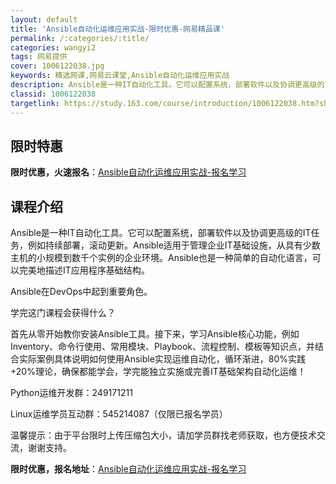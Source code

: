```yaml
---
layout: default
title: 'Ansible自动化运维应用实战-限时优惠-网易精品课'
permalink: /:categories/:title/
categories: wangyi2
tags: 网易提供
cover: 1006122038.jpg
keywords: 精选网课,网易云课堂,Ansible自动化运维应用实战
description: Ansible是一种IT自动化工具。它可以配置系统，部署软件以及协调更高级的IT任务，例如持续部署，滚动更新。Ansib
classid: 1006122038
targetlink: https://study.163.com/course/introduction/1006122038.htm?share=1&shareId=1025206652&utm_campaign=share&utm_medium=iphoneShare&utm_source=&utm_u=1025206652
---
```


## 限时特惠

**限时优惠，火速报名**：[Ansible自动化运维应用实战-报名学习](https://study.163.com/course/introduction/1006122038.htm?share=1&shareId=1025206652&utm_campaign=share&utm_medium=iphoneShare&utm_source=&utm_u=1025206652)

## 课程介绍

Ansible是一种IT自动化工具。它可以配置系统，部署软件以及协调更高级的IT任务，例如持续部署，滚动更新。Ansible适用于管理企业IT基础设施，从具有少数主机的小规模到数千个实例的企业环境。Ansible也是一种简单的自动化语言，可以完美地描述IT应用程序基础结构。

Ansible在DevOps中起到重要角色。

 

学完这门课程会获得什么？

首先从零开始教你安装Ansible工具。接下来，学习Ansible核心功能，例如Inventory、命令行使用、常用模块、Playbook、流程控制、模板等知识点，并结合实际案例具体说明如何使用Ansible实现运维自动化，循环渐进，80%实践+20%理论，确保都能学会，学完能独立实施或完善IT基础架构自动化运维！



Python运维开发群：​249171211

Linux运维学员互动群：545214087（仅限已报名学员）



温馨提示：由于平台限时上传压缩包大小，请加学员群找老师获取，也方便技术交流，谢谢支持。

**限时优惠，报名地址**：[Ansible自动化运维应用实战-报名学习](https://study.163.com/course/introduction/1006122038.htm?share=1&shareId=1025206652&utm_campaign=share&utm_medium=iphoneShare&utm_source=&utm_u=1025206652)

